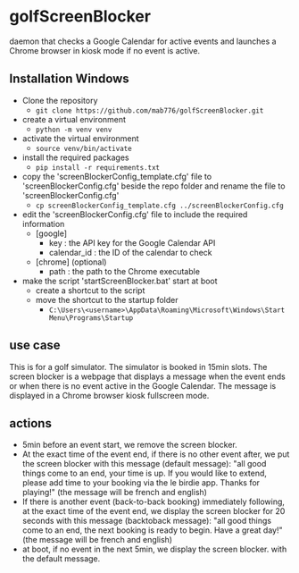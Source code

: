 # golfScreenBlocker
daemon that checks a Google Calendar for active events and launches a Chrome browser in kiosk mode if no event is active.

## Installation Windows
- Clone the repository
    - `git clone https://github.com/mab776/golfScreenBlocker.git`
- create a virtual environment
   - `python -m venv venv`
- activate the virtual environment
    - `source venv/bin/activate`
- install the required packages
    - `pip install -r requirements.txt`
- copy the 'screenBlockerConfig_template.cfg' file to 'screenBlockerConfig.cfg' beside the repo folder and rename the file to 'screenBlockerConfig.cfg'
    - `cp screenBlockerConfig_template.cfg ../screenBlockerConfig.cfg`
- edit the 'screenBlockerConfig.cfg' file to include the required information
    - [google]
        - key : the API key for the Google Calendar API
        - calendar_id : the ID of the calendar to check
    - [chrome] (optional)
        - path : the path to the Chrome executable
- make the script 'startScreenBlocker.bat' start at boot
    - create a shortcut to the script
    - move the shortcut to the startup folder
        - `C:\Users\<username>\AppData\Roaming\Microsoft\Windows\Start Menu\Programs\Startup`

## use case

This is for a golf simulator. The simulator is booked in 15min slots.
The screen blocker is a webpage that displays a message when the event ends or when there is no event
active in the Google Calendar. The message is displayed in a Chrome browser kiosk fullscreen mode.

## actions

- 5min before an event start, we remove the screen blocker.
- At the exact time of the event end, if there is no other event after,
  we put the screen blocker with this message (default message):
    "all good things come to an end, your time is up.
     If you would like to extend, please add time to your booking via the le birdie app.
     Thanks for playing!"
  (the message will be french and english)
- If there is another event (back-to-back booking) immediately following,
  at the exact time of the event end,
  we display the screen blocker for 20 seconds with this message (backtoback message):
    "all good things come to an end, the next booking is ready to begin.
     Have a great day!"
  (the message will be french and english)
- at boot, if no event in the next 5min, we display the screen blocker.
  with the default message.